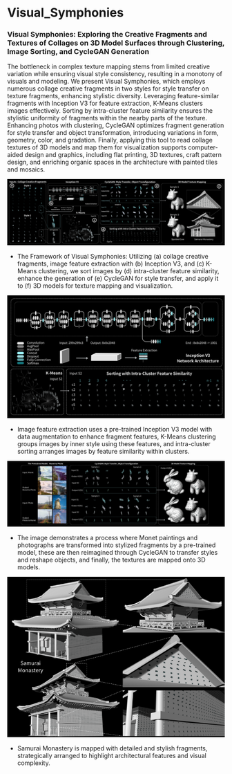 # Visual_Symphonies
### Visual Symphonies: Exploring the Creative Fragments and Textures of Collages on 3D Model Surfaces through Clustering, Image Sorting, and CycleGAN Generation

The bottleneck in complex texture mapping stems from limited creative variation while ensuring visual style consistency, resulting in a monotony of visuals and modeling. We present Visual Symphonies, which employs numerous collage creative fragments in two styles for style transfer on texture fragments, enhancing stylistic diversity. Leveraging feature-similar fragments with Inception V3 for feature extraction, K-Means clusters images effectively. Sorting by intra-cluster feature similarity ensures the stylistic uniformity of fragments within the nearby parts of the texture. Enhancing photos with clustering, CycleGAN optimizes fragment generation for style transfer and object transformation, introducing variations in form, geometry, color, and gradation. Finally, applying this tool to read collage textures of 3D models and map them for visualization supports computer-aided design and graphics, including flat printing, 3D textures, craft pattern design, and enriching organic spaces in the architecture with painted tiles and mosaics.

![image](img/Fig_1.png)

- The Framework of Visual Symphonies: Utilizing (a) collage creative fragments, image feature extraction with (b) Inception V3, and (c) K-Means clustering, we sort images by (d) intra-cluster feature similarity, enhance the generation of (e) CycleGAN for style transfer, and apply it to (f) 3D models for texture mapping and visualization.

![image](img/Fig_2.png)

- Image feature extraction uses a pre-trained Inception V3 model with data augmentation to enhance fragment features, K-Means clustering groups images by inner style using these features, and intra-cluster sorting arranges images by feature similarity within clusters.

![image](img/Fig_3.png)

- The image demonstrates a process where Monet paintings and photographs are transformed into stylized fragments by a pre-trained model, these are then reimagined through CycleGAN to transfer styles and reshape objects, and finally, the textures are mapped onto 3D models.

<p align="center">
  <img src="img/Fig_7.png" alt="Figure 7">
</p>

- Samurai Monastery is mapped with detailed and stylish fragments, strategically arranged to highlight architectural features and visual complexity.
